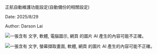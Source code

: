 正航自動維護功能設定(自動備份的相關設定)

Date: 2025/8/29

Author: Darson Lai

![一張含有 文字, 軟體, 電腦圖示, 網頁 的圖片 AI
產生的內容可能不正確。](media/media/image1.png)

![一張含有 文字, 螢幕擷取畫面, 軟體, 網頁 的圖片 AI
產生的內容可能不正確。](media/media/image2.png)
